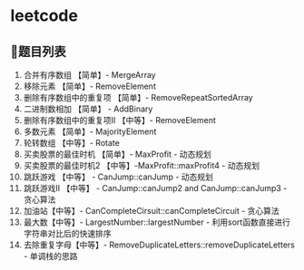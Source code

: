 # leetcode

## :pencil:题目列表

1. 合并有序数组 【简单】- MergeArray
2. 移除元素 【简单】- RemoveElement
3. 删除有序数组中的重复项 【简单】- RemoveRepeatSortedArray
4. 二进制数相加 【简单】 - AddBinary
5. 删除有序数组中的重复项Ⅱ 【中等】- RemoveElement
6. 多数元素 【简单】- MajorityElement
7. 轮转数组 【中等】- Rotate
8. 买卖股票的最佳时机 【简单】- MaxProfit - 动态规划
9. 买卖股票的最佳时机2 【中等】-MaxProfit::maxProfit4 - 动态规划
10. 跳跃游戏 【中等】 - CanJump::canJump - 动态规划
11. 跳跃游戏Ⅱ 【中等】 - CanJump::canJump2 and CanJump::canJump3 - 贪心算法
12. 加油站【中等】- CanCompleteCirsuit::canCompleteCircuit - 贪心算法
13. 最大数【中等】- LargestNumber::largestNumber - 利用sort函数直接进行字符串对比后的快速排序
14. 去除重复字母【中等】- RemoveDuplicateLetters::removeDuplicateLetters - 单调栈的思路